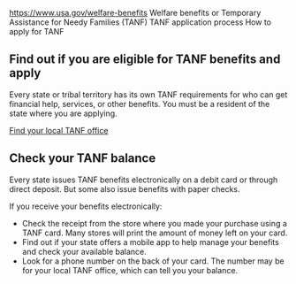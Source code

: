 

https://www.usa.gov/welfare-benefits
Welfare benefits or Temporary Assistance for Needy Families (TANF)
TANF application process
How to apply for TANF

**Find out if you are eligible for TANF benefits and apply**
------------------------------------------------------------

Every state or tribal territory has its own TANF requirements for who can get financial help, services, or other benefits. You must be a resident of the state where you are applying.

[Find your local TANF office](https://www.acf.hhs.gov/ofa/map/about/help-families)

**Check your TANF balance**
---------------------------

Every state issues TANF benefits electronically on a debit card or through direct deposit. But some also issue benefits with paper checks.

If you receive your benefits electronically:

* Check the receipt from the store where you made your purchase using a TANF card. Many stores will print the amount of money left on your card.  
* Find out if your state offers a mobile app to help manage your benefits and check your available balance.  
* Look for a phone number on the back of your card. The number may be for your local TANF office, which can tell you your balance.
